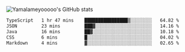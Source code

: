 ![Yamalameyooooo's GitHub stats](https://github-readme-stats.vercel.app/api?username=yamalameyooooo&theme=transparent&show_icons=true\&show=reviews,discussions_started,discussions_answered,prs_merged,prs_merged_percentage)

<!--START_SECTION:waka-->

```txt
TypeScript   1 hr 47 mins    ████████████████▒░░░░░░░░   64.82 %
JSON         23 mins         ███▓░░░░░░░░░░░░░░░░░░░░░   14.16 %
Java         16 mins         ██▓░░░░░░░░░░░░░░░░░░░░░░   10.18 %
CSS          6 mins          █░░░░░░░░░░░░░░░░░░░░░░░░   04.02 %
Markdown     4 mins          ▓░░░░░░░░░░░░░░░░░░░░░░░░   02.65 %
```

<!--END_SECTION:waka-->
